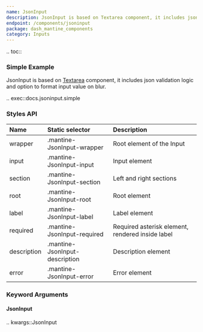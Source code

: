 ```yaml
---
name: JsonInput
description: JsonInput is based on Textarea component, it includes json validation logic and option to format input value on blur.
endpoint: /components/jsoninput
package: dash_mantine_components
category: Inputs
---
```


.. toc::

### Simple Example

JsonInput is based on [Textarea](/components/textarea) component, it includes json validation logic and option to format input value on blur.

.. exec::docs.jsoninput.simple

### Styles API

| Name        | Static selector                | Description                                      |
|:------------|:-------------------------------|:-------------------------------------------------|
| wrapper     | .mantine-JsonInput-wrapper     | Root element of the Input                        |
| input       | .mantine-JsonInput-input       | Input element                                    |
| section     | .mantine-JsonInput-section     | Left and right sections                          |
| root        | .mantine-JsonInput-root        | Root element                                     |
| label       | .mantine-JsonInput-label       | Label element                                    |
| required    | .mantine-JsonInput-required    | Required asterisk element, rendered inside label |
| description | .mantine-JsonInput-description | Description element                              |
| error       | .mantine-JsonInput-error       | Error element                                    |

### Keyword Arguments

#### JsonInput

.. kwargs::JsonInput
